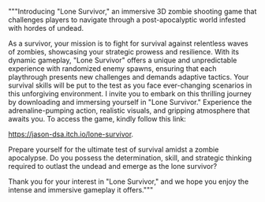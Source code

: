 """Introducing "Lone Survivor," an immersive 3D zombie shooting game that challenges players to navigate through a post-apocalyptic world infested with hordes of undead. 

As a survivor, your mission is to fight for survival against relentless waves of zombies, showcasing your strategic prowess and resilience.
With its dynamic gameplay, "Lone Survivor" offers a unique and unpredictable experience with randomized enemy spawns, ensuring that each playthrough presents new challenges and demands adaptive tactics. 
Your survival skills will be put to the test as you face ever-changing scenarios in this unforgiving environment.
I invite you to embark on this thrilling journey by downloading and immersing yourself in "Lone Survivor." 
Experience the adrenaline-pumping action, realistic visuals, and gripping atmosphere that awaits you. To access the game, kindly follow this link: 

https://jason-dsa.itch.io/lone-survivor.

Prepare yourself for the ultimate test of survival amidst a zombie apocalypse. Do you possess the determination, skill, and strategic thinking required to outlast the undead and emerge as the lone survivor?

Thank you for your interest in "Lone Survivor," and we hope you enjoy the intense and immersive gameplay it offers."""
